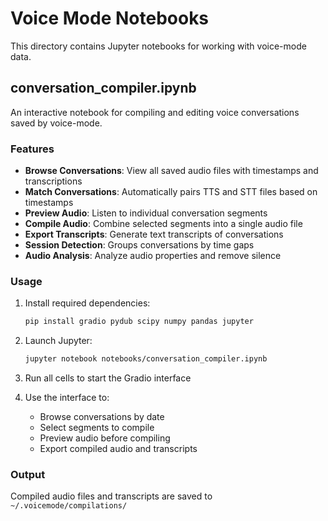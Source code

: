 # Voice Mode Notebooks

This directory contains Jupyter notebooks for working with voice-mode data.

## conversation_compiler.ipynb

An interactive notebook for compiling and editing voice conversations saved by voice-mode.

### Features

- **Browse Conversations**: View all saved audio files with timestamps and transcriptions
- **Match Conversations**: Automatically pairs TTS and STT files based on timestamps
- **Preview Audio**: Listen to individual conversation segments
- **Compile Audio**: Combine selected segments into a single audio file
- **Export Transcripts**: Generate text transcripts of conversations
- **Session Detection**: Groups conversations by time gaps
- **Audio Analysis**: Analyze audio properties and remove silence

### Usage

1. Install required dependencies:
   ```bash
   pip install gradio pydub scipy numpy pandas jupyter
   ```

2. Launch Jupyter:
   ```bash
   jupyter notebook notebooks/conversation_compiler.ipynb
   ```

3. Run all cells to start the Gradio interface

4. Use the interface to:
   - Browse conversations by date
   - Select segments to compile
   - Preview audio before compiling
   - Export compiled audio and transcripts

### Output

Compiled audio files and transcripts are saved to `~/.voicemode/compilations/`
